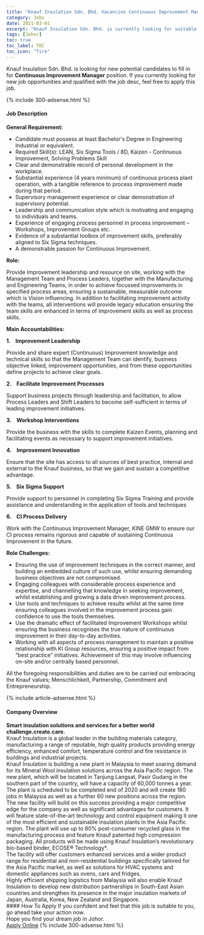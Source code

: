 ```yaml
---
title: "Knauf Insulation Sdn. Bhd. Vacancies Continuous Improvement Manager" 
category: Jobs 
date: 2021-03-01 
excerpt: "Knauf Insulation Sdn. Bhd. is currently looking for suitable person to fill in the Continuous Improvement Manager which based in Johor" 
tags: [Johor] 
toc: true 
toc_label: TOC 
toc_icon: "fire" 
--- 
```


<p>Knauf Insulation Sdn. Bhd. is looking for new potential candidates to fill in for <b>Continuous Improvement Manager</b> position. If you currently looking for new job opportunities and qualified with the job desc, feel free to apply this job.
</p>{% include 300-adsense.html %} 
<div><div><h4>Job Description</h4></div><div><div><span><div><p><strong>General Requirement:</strong></p><ul><li>Candidate must possess at least Bachelor's Degree in Engineering Industrial or equivalent.</li><li>Required Skill(s): LEAN, Six Sigma Tools / 8D, Kaizen - Continuous Improvement, Solving Problems Skill</li><li>Clear and demonstrable record of personal development in the workplace.</li><li>Substantial experience (4 years minimum) of continuous process plant operation, with a tangible reference to process improvement made during that period.</li><li>Supervisory management experience or clear demonstration of supervisory potential.</li><li>Leadership and communication style which is motivating and engaging to individuals and teams.</li><li>Experience of engaging process personnel in process improvement &#8211; Workshops, Improvement Groups etc.</li><li>Evidence of a substantial toolbox of improvement skills, preferably aligned to Six Sigma techniques.</li><li>A demonstrable passion for Continuous Improvement.</li></ul><p><strong>Role:</strong></p><p>Provide Improvement leadership and resource on site, working with the Management Team and Process Leaders, together with the Manufacturing and Engineering Teams, in order to achieve focussed improvements in specified process areas, ensuring a sustainable, measurable outcome which is Vision influencing.&#160;In addition to facilitating improvement activity with the teams, all interventions will provide legacy education ensuring the team skills are enhanced in terms of improvement skills as well as process skills.</p><p><strong>Main Accountabilities:</strong></p><p><strong>1.&#160;&#160;&#160;&#160;Improvement Leadership</strong></p><p>Provide and share expert (Continuous) Improvement knowledge and technical skills so that the Management Team can identify, business objective linked, improvement opportunities, and from these opportunities define projects to achieve clear goals.&#160;</p><p><strong>2.&#160;&#160;&#160;&#160;Facilitate Improvement Processes</strong></p><p>Support business projects through leadership and facilitation, to allow Process Leaders and Shift Leaders to become self-sufficient in terms of leading improvement initiatives.</p><p><strong>3.&#160;&#160;&#160;&#160;Workshop Interventions</strong></p><p>Provide the business with the skills to complete Kaizen Events, planning and facilitating events as necessary to support improvement initiatives.</p><p><strong>4.&#160;&#160;&#160;&#160;Improvement Innovation</strong></p><p>Ensure that the site has access to all sources of best practice, internal and external to the Knauf business, so that we gain and sustain a competitive advantage.</p><p><strong>5.&#160;&#160;&#160;&#160;Six Sigma Support</strong></p><p>Provide support to personnel in completing Six Sigma Training and provide assistance and understanding in the application of tools and techniques</p><p><strong>6.&#160;&#160;&#160;&#160;CI Process Delivery</strong></p><p>Work with the Continuous Improvement Manager, KINE GMW to ensure our CI process remains rigorous and capable of sustaining Continuous Improvement in the future.</p><p><strong>Role Challenges:</strong>&#160;</p><ul><li>Ensuring the use of improvement techniques in the correct manner, and building an embedded culture of such use, whilst ensuring demanding business objectives are not compromised.</li><li>Engaging colleagues with considerable process experience and expertise, and channelling that knowledge in seeking improvement, whilst establishing and growing a data driven improvement process.</li><li>Use tools and techniques to achieve results whilst at the same time ensuring colleagues involved in the improvement process gain confidence to use the tools themselves.</li><li>Use the dramatic effect of facilitated Improvement Workshops whilst ensuring the business recognises the true nature of continuous improvement in their day-to-day activities.</li><li>Working with all aspects of process management to maintain a positive relationship with KI Group resources, ensuring a positive impact from &#8220;best practice&#8221; initiatives.&#160;Achievement of this may involve influencing on-site and/or centrally based personnel.</li></ul><p>All the foregoing responsibilities and duties are to be carried out embracing the Knauf values; Menschlichkeit, Partnership, Commitment and Entrepreneurship.</p></div></span></div></div></div> 
{% include article-adsense.html %} 
<div><div><h4>Company Overview</h4></div><div><div><span><div><div>
<div>
<div><strong>Smart insulation solutions and services for a better world</strong></div>
<div>
<div><strong>challenge.create.care.</strong></div>
</div>
</div>
<div>Knauf Insulation is a global leader in the building materials category, manufacturing a range of reputable, high quality products providing energy efficiency, enhanced comfort, temperature control and fire resistance in buildings and industrial projects.</div>
<div>
<div>Knauf Insulation is building a new plant in Malaysia to meet soaring demand for its Mineral Wool insulation solutions across the Asia Pacific region. The new plant, which will be located in Tanjung Langsat, Pasir Gudang in the southern part of the country, will have a capacity of 60,000 tonnes a year. The plant is scheduled to be completed end of 2020 and will create 180 jobs in Malaysia as well as a further 60 new positions across the region.</div>
<div>
<div>The new facility will build on this success providing a major competitive edge for the company as well as significant advantages for customers. It will feature state-of-the-art technology and control equipment making it one of the most efficient and sustainable insulation plants in the Asia Pacific region. The plant will use up to 80% post-consumer recycled glass in the manufacturing process and feature Knauf patented high compression packaging. All products will be made using Knauf Insulation&#8217;s revolutionary bio-based binder, ECOSE&#174; Technology*.</div>
<div>The facility will offer customers enhanced services and a wider product range for residential and non-residential buildings specifically tailored for the Asia Pacific market, as well as solutions for HVAC systems and domestic appliances such as ovens, cars and fridges.</div>
<div>Highly efficient shipping logistics from Malaysia will also enable Knauf Insulation to develop new distribution partnerships in South-East Asian countries and strengthen its presence in the major insulation markets of Japan, Australia, Korea, New Zealand and Singapore. &#160; &#160;&#160;</div>
</div>
</div>
</div></div></span></div></div></div> 
#### How To Apply 
If you confident and feel that this job is suitable to you, go ahead take your action now. <br/> 
Hope you find your dream job in Johor. <br/> 
<a href="https://www.jobstreet.com.my/en/job/continuous-improvement-manager-4493604?jobId=jobstreet-my-job-4493604&" class="btn btn--info" target="_blank" rel="nofollow noopenner">Apply Online</a> 
{% include 300-adsense.html %} 